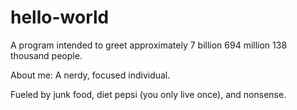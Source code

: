 # hello-world
A program intended to greet approximately 7 billion 694 million 138 thousand people. 

About me: A nerdy, focused individual.

Fueled by junk food, diet pepsi (you only live once), and nonsense.
